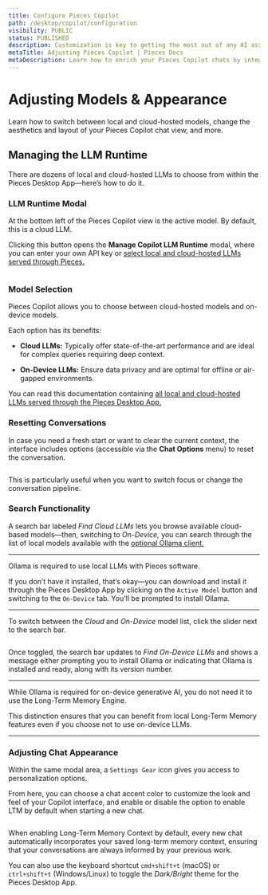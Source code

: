 ```yaml
---
title: Configure Pieces Copilot
path: /desktop/copilot/configuration
visibility: PUBLIC
status: PUBLISHED
description: Customization is key to getting the most out of any AI assistant. Read about switching between local and cloud-hosted models, adjusting the appearance of Pieces Copilot Chats, and more.
metaTitle: Adjusting Pieces Copilot | Pieces Docs
metaDescription: Learn how to enrich your Pieces Copilot chats by integrating context – like folders, file, and other saved materials – from your previous tasks and current projects.
---
```


# Adjusting Models & Appearance

Learn how to switch between local and cloud-hosted models, change the aesthetics and layout of your Pieces Copilot chat view, and more.

## Managing the LLM Runtime

There are dozens of local and cloud-hosted LLMs to choose from within the Pieces Desktop App—here’s how to do it.

### LLM Runtime Modal

At the bottom left of the Pieces Copilot view is the active model. By default, this is a cloud LLM. 

Clicking this button opens the **Manage Copilot LLM Runtime** modal, where you can enter your own API key or [select local and cloud-hosted LLMs served through Pieces.](/products/core-dependencies/ollama#using-local-vs-cloud-models)

<Image src="https://storage.googleapis.com/hashnode_product_documentation_assets/desktop_app_assets/desktop_app_MAIN/new_media/Settings/Pieces%20Copilot/screenshot_of_llms.png" alt="" align="center" fullwidth="true" />

### Model Selection

Pieces Copilot allows you to choose between cloud-hosted models and on-device models.

Each option has its benefits:

* **Cloud LLMs:** Typically offer state-of-the-art performance and are ideal for complex queries requiring deep context.

* **On-Device LLMs:** Ensure data privacy and are optimal for offline or air-gapped environments.

You can read this documentation containing [all local and cloud-hosted LLMs served through the Pieces Desktop App.](/products/core-dependencies/ollama/supported-models)

### Resetting Conversations

In case you need a fresh start or want to clear the current context, the interface includes options (accessible via the **Chat Options** menu) to reset the conversation.

<Image src="https://storage.googleapis.com/hashnode_product_documentation_assets/ltm_27_rework_gifs/pieces_copilot/gif_of_resetting_conversation.gif" alt="" align="center" fullwidth="true" />

This is particularly useful when you want to switch focus or change the conversation pipeline.

### Search Functionality

A search bar labeled *Find Cloud LLMs* lets you browse available cloud-based models—then, switching to *On-Device,* you can search through the list of local models available with the [optional Ollama client.](/products/core-dependencies/ollama)

***

<Callout type="alert">
  Ollama is required to use local LLMs with Pieces software.

  If you don’t have it installed, that’s okay—you can download and install it through the Pieces Desktop App by clicking on the `Active Model` button and switching to the `On-Device` tab. You'll be prompted to install Ollama.
</Callout>

***

To switch between the *Cloud* and *On-Device* model list, click the slider next to the search bar.

<Image src="https://storage.googleapis.com/hashnode_product_documentation_assets/desktop_app_assets/desktop_app_MAIN/new_media/Desktop%20App/scrolling_through_llms.gif" alt="" align="center" fullwidth="true" />

Once toggled, the search bar updates to *Find On-Device LLMs* and shows a message either prompting you to install Ollama or indicating that Ollama is installed and ready, along with its version number.

***

<Callout type="tip">
  While Ollama is required for on-device generative AI, you do not need it to use the Long-Term Memory Engine.

  This distinction ensures that you can benefit from local Long-Term Memory features even if you choose not to use on-device LLMs.
</Callout>

***

### Adjusting Chat Appearance

Within the same modal area, a `Settings Gear` icon gives you access to personalization options.

From here, you can choose a chat accent color to customize the look and feel of your Copilot interface, and enable or disable the option to enable LTM by default when starting a new chat.

<Image src="https://storage.googleapis.com/hashnode_product_documentation_assets/desktop_app_assets/desktop_app_MAIN/new_media/Settings/Aesthetics/changing_colors.png" alt="" align="center" fullwidth="true" />

When enabling Long-Term Memory Context by default, every new chat automatically incorporates your saved long-term memory context, ensuring that your conversations are always informed by your previous work.

You can also use the keyboard shortcut `cmd+shift+t` (macOS) or `ctrl+shift+t` (Windows/Linux) to toggle the *Dark/Bright* theme for the Pieces Desktop App.

<Image src="https://storage.googleapis.com/hashnode_product_documentation_assets/desktop_app_assets/desktop_app_MAIN/new_media/Desktop%20App/screenshot_of_copilot.png" alt="" align="center" fullwidth="true" />